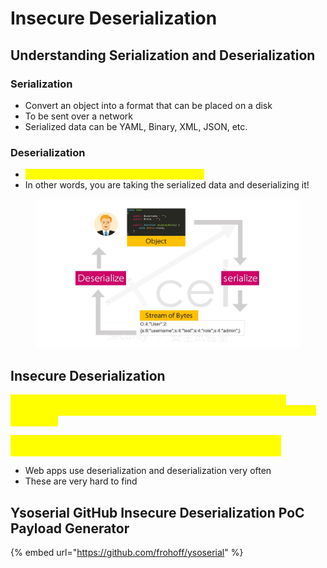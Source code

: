 # Insecure Deserialization

## Understanding Serialization and Deserialization

### Serialization

* Convert an object into a format that can be placed on a disk
* To be sent over a network
* Serialized data can be YAML, Binary, XML, JSON, etc.

### Deserialization

* <mark style="color:yellow;">This is the opposite process of serialization</mark>
* In other words, you are taking the serialized data and deserializing it!

<figure><img src="../.gitbook/assets/image (1) (1).png" alt=""><figcaption></figcaption></figure>

## Insecure Deserialization

<mark style="color:yellow;">The nature of an insecure deserialization attack is when you take a malicious piece of code or a payload, serialize it, and introduce it to a web application.</mark>&#x20;

<mark style="color:yellow;">Upon introduction, the web application will theoretically begin the deserialization process and in return, execute the malicious code.</mark>

* Web apps use deserialization and deserialization very often
* These are very hard to find

## Ysoserial GitHub Insecure Deserialization PoC Payload Generator

{% embed url="https://github.com/frohoff/ysoserial" %}
